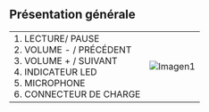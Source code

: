 ## Présentation générale

|  |  | 
|:-------|:-------|
|1. LECTURE/ PAUSE <br> 2.	VOLUME - / PRÉCÉDENT <br> 3.	VOLUME + / SUIVANT <br> 4.	INDICATEUR LED <br> 5. MICROPHONE	<br> 6.	CONNECTEUR DE CHARGE	|![Imagen1](http://static.energysistem.com/images/manuals/42927/5a65d2a530f73.jpg)| 
